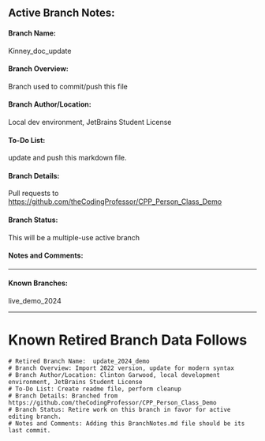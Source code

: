 
## Active Branch Notes: 
#### Branch Name:
Kinney_doc_update
#### Branch Overview:
Branch used to commit/push this file 
#### Branch Author/Location:
Local dev environment, JetBrains Student License
#### To-Do List:
update and push this markdown file.
#### Branch Details:
Pull requests to https://github.com/theCodingProfessor/CPP_Person_Class_Demo
#### Branch Status:
This will be a multiple-use active branch
#### Notes and Comments:

--- 
#### Known Branches:
live_demo_2024

---
# Known Retired Branch Data Follows
``` 
# Retired Branch Name:  update_2024_demo
# Branch Overview: Import 2022 version, update for modern syntax
# Branch Author/Location: Clinton Garwood, local development environment, JetBrains Student License
# To-Do List: Create readme file, perform cleanup
# Branch Details: Branched from https://github.com/theCodingProfessor/CPP_Person_Class_Demo
# Branch Status: Retire work on this branch in favor for active editing branch.
# Notes and Comments: Adding this BranchNotes.md file should be its last commit.
```
